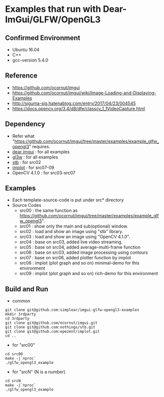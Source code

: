 # Examples that run with Dear-ImGui/GLFW/OpenGL3

## Confirmed Environment
- Ubuntu 16.04
- C++
- gcc-version 5.4.0

## Reference
- https://github.com/ocornut/imgui
- https://github.com/ocornut/imgui/wiki/Image-Loading-and-Displaying-Examples
- http://siguma-sig.hatenablog.com/entry/2017/04/23/004545
- https://docs.opencv.org/3.4/d8/dfe/classcv_1_1VideoCapture.html

## Dependency
- Refer what "https://github.com/ocornut/imgui/tree/master/examples/example_glfw_opengl3" requires.
- [dear imgui](https://github.com/ocornut/imgui) : for all examples
- [gl3w](https://www.glfw.org) : for all examples
- [stb](https://github.com/nothings/stb) : for src02
- [implot](https://github.com/epezent/implot) : for src07-09
- OpenCV 4.1.0 : for src03-src07

## Examples
- Each template-source-code is put under src* directory 
- Source Codes
    - src00 : the same function as https://github.com/ocornut/imgui/tree/master/examples/example_glfw_opengl3".
    - src01 : show only the main and sub(optional) window.
    - src02 : load and show an image using "stb" library.
    - src03 : load and show an image using "OpenCV 4.1.0".
    - src04 : base on src03, added live video streaming.
    - src05 : base on src04, added average-multi-frame function
    - src06 : base on src03, added image processing using contours
    - src07 : base on src06, added plotter function by implot
    - src08 : implot (plot graph and so on) minimal-demo for this environment
    - src09 : implot (plot graph and so on) rich-demo for this environment

## Build and Run
- common

```
git clone git@github.com:simplear/imgui-glfw-opengl3-examples
mkdir 3rdparty
cd 3rdparty
git clone git@github.com/ocornut/imgui.git
git clone git@github.com:nothings/stb.git
git clone git@github.com:epezent/implot.git
cd ..
```

- for "src00"

```
cd src00
make -j`nproc`
./glfw_opengl3_example
```

- for "srcN" (N is a number)

```
cd srcN
make -j`nproc`
./glfw_opengl3_example
```

